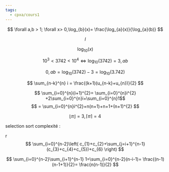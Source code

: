 ```yaml
---
tags:
  - cpxa/cours1
---
```


$$
\forall  a,b > 1; \forall  x> 0,\log_{b}(x)= \frac{\log_{a}(x)}{\log_{a}(b)}
$$

$$
l
$$



$$
\log_{10}(x)
$$

$$
10^{3}< 3742<10^{4} \Leftrightarrow \log_{10}(3742)=3,ab
$$

$$
0,ab
= \log_{10}(3742)-3= \log_{10}(3.742)$$

$$
\sum_{n-k}^{n} i = \frac{(k+1)(u_{n-k}+u_{n})}{2}
$$


$$
\sum_{i=0}^{n}(i+1)^{2}= \sum_{i=0}^{n}i^{2}
+2\sum_{i=0}^{n}i+\sum_{i=0}^{n}1$$
$$
= \sum_{i=0}^{n}i^{2}+n(n+1)+n+1+(n+1)^{2}
$$

$$
\lfloor \pi\rfloor = 3, \lceil\pi\rceil = 4
$$

selection sort complexité :

r$$
\sum_{i=0}^{n-2}\left( c_{1}+c_{2}+\sum_{j=i+1}^{n-1}(c_{3}+c_{4}+c_{5})+c_{6} \right)
$$

$$
\sum_{i=0}^{n-2}\sum_{i+1}^{n-1} 1=\sum_{i=0}^{n-2}(n-i-1)= \frac{(n-1)(n-1+1)}{2}= \frac{n(n-1)}{2}
$$
